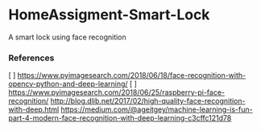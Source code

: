 # HomeAssigment-Smart-Lock
A smart lock using face recognition


### References

[ ] https://www.pyimagesearch.com/2018/06/18/face-recognition-with-opencv-python-and-deep-learning/
[ ] https://www.pyimagesearch.com/2018/06/25/raspberry-pi-face-recognition/
http://blog.dlib.net/2017/02/high-quality-face-recognition-with-deep.html
https://medium.com/@ageitgey/machine-learning-is-fun-part-4-modern-face-recognition-with-deep-learning-c3cffc121d78

